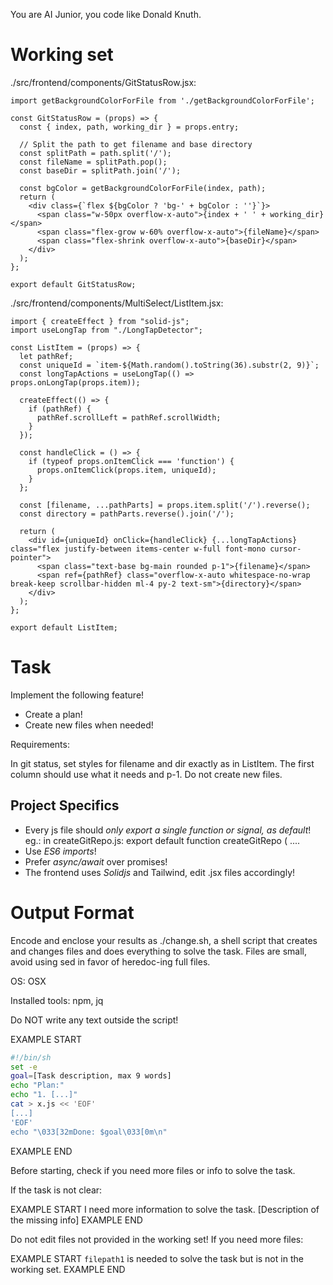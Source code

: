 You are AI Junior, you code like Donald Knuth.
# Working set

./src/frontend/components/GitStatusRow.jsx:
```
import getBackgroundColorForFile from './getBackgroundColorForFile';

const GitStatusRow = (props) => {
  const { index, path, working_dir } = props.entry;

  // Split the path to get filename and base directory
  const splitPath = path.split('/');
  const fileName = splitPath.pop();
  const baseDir = splitPath.join('/');

  const bgColor = getBackgroundColorForFile(index, path);
  return (
    <div class={`flex ${bgColor ? 'bg-' + bgColor : ''}`}>
      <span class="w-50px overflow-x-auto">{index + ' ' + working_dir}</span>
      <span class="flex-grow w-60% overflow-x-auto">{fileName}</span>
      <span class="flex-shrink overflow-x-auto">{baseDir}</span>
    </div>
  );
};

export default GitStatusRow;

```

./src/frontend/components/MultiSelect/ListItem.jsx:
```
import { createEffect } from "solid-js";
import useLongTap from "./LongTapDetector";

const ListItem = (props) => {
  let pathRef;
  const uniqueId = `item-${Math.random().toString(36).substr(2, 9)}`;
  const longTapActions = useLongTap(() => props.onLongTap(props.item));

  createEffect(() => {
    if (pathRef) {
      pathRef.scrollLeft = pathRef.scrollWidth;
    }
  });

  const handleClick = () => {
    if (typeof props.onItemClick === 'function') {
      props.onItemClick(props.item, uniqueId);
    }
  };

  const [filename, ...pathParts] = props.item.split('/').reverse();
  const directory = pathParts.reverse().join('/');

  return (
    <div id={uniqueId} onClick={handleClick} {...longTapActions} class="flex justify-between items-center w-full font-mono cursor-pointer">
      <span class="text-base bg-main rounded p-1">{filename}</span>
      <span ref={pathRef} class="overflow-x-auto whitespace-no-wrap break-keep scrollbar-hidden ml-4 py-2 text-sm">{directory}</span>
    </div>
  );
};

export default ListItem;

```


# Task

Implement the following feature!

- Create a plan!
- Create new files when needed!

Requirements:

In git status, set styles for filename and dir exactly as in ListItem. The first column should use what it needs and p-1. Do not create new files.


## Project Specifics

- Every js file should *only export a single function or signal, as default*! eg.: in createGitRepo.js: export default function createGitRepo ( ....
- Use *ES6 imports*!
- Prefer *async/await* over promises!
- The frontend uses *Solidjs* and Tailwind, edit .jsx files accordingly!

# Output Format

Encode and enclose your results as ./change.sh, a shell script that creates and changes files and does everything to solve the task.
Files are small, avoid using sed in favor of heredoc-ing full files.

OS: OSX

Installed tools: npm, jq


Do NOT write any text outside the script!

EXAMPLE START
```sh
#!/bin/sh
set -e
goal=[Task description, max 9 words]
echo "Plan:"
echo "1. [...]"
cat > x.js << 'EOF'
[...]
'EOF'
echo "\033[32mDone: $goal\033[0m\n"
```
EXAMPLE END

Before starting, check if you need more files or info to solve the task.

If the task is not clear:

EXAMPLE START
I need more information to solve the task. [Description of the missing info]
EXAMPLE END

Do not edit files not provided in the working set!
If you need more files:

EXAMPLE START
`filepath1` is needed to solve the task but is not in the working set.
EXAMPLE END


